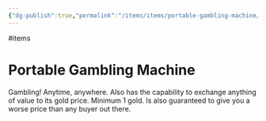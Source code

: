 ```yaml
---
{"dg-publish":true,"permalink":"/items/items/portable-gambling-machine/"}
---
```


#items
# Portable Gambling Machine

Gambling! Anytime, anywhere.
Also has the capability to exchange anything of value to its gold price. Minimum 1 gold. Is also guaranteed to give you a worse price than any buyer out there.